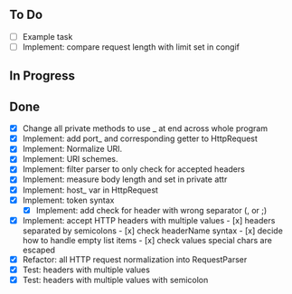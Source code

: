 ## To Do
- [ ] Example task
- [ ] Implement: compare request length with limit set in congif

## In Progress

## Done
- [x] Change all private methods to use _ at end across whole program
- [x] Implement: add port_ and corresponding getter to HttpRequest
- [x] Implement: Normalize URI.
- [x] Implement: URI schemes. 
- [x] Implement: filter parser to only check for accepted headers 
- [x] Implement: measure body length and set in private attr
- [x] Implement: host_ var in HttpRequest
- [x] Implement: token syntax 
    - [x] Implement: add check for header with wrong separator (, or ;) 
- [x] Implement: accept HTTP headers with multiple values
        - [x] headers separated by semicolons
        - [x] check headerName syntax
        - [x] decide how to handle empty list items
        - [x] check values special chars are escaped
- [x] Refactor: all HTTP request normalization into RequestParser
- [x] Test: headers with multiple values
- [x] Test: headers with multiple values with semicolon

